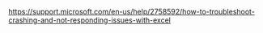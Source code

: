 
https://support.microsoft.com/en-us/help/2758592/how-to-troubleshoot-crashing-and-not-responding-issues-with-excel
